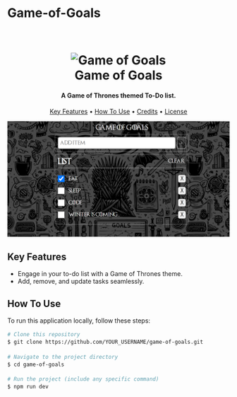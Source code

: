# Game-of-Goals

<h1 align="center">
  <br>
  <img src="Project Logo" alt="Game of Goals" width="200">
  <br>
  Game of Goals
  <br>
</h1>

<h4 align="center">A Game of Thrones themed To-Do list.</h4>


<p align="center">
  <a href="#key-features">Key Features</a> •
  <a href="#how-to-use">How To Use</a> •
  <a href="#credits">Credits</a> •
  <a href="#license">License</a>
</p>

![screenshot](./screenshot.png)

## Key Features

- Engage in your to-do list with a Game of Thrones theme.
- Add, remove, and update tasks seamlessly.

## How To Use

To run this application locally, follow these steps:

```bash
# Clone this repository
$ git clone https://github.com/YOUR_USERNAME/game-of-goals.git

# Navigate to the project directory
$ cd game-of-goals

# Run the project (include any specific command)
$ npm run dev
